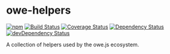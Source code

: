 # owe-helpers

[![npm](https://img.shields.io/npm/v/owe-helpers.svg)](https://www.npmjs.com/package/owe-helpers) [![Build Status](https://travis-ci.org/runnr/owe-helpers.svg)](https://travis-ci.org/runnr/owe-helpers) [![Coverage Status](https://coveralls.io/repos/runnr/owe-helpers/badge.svg?branch=master&service=github)](https://coveralls.io/github/runnr/owe-helpers?branch=master) [![Dependency Status](https://david-dm.org/runnr/owe-helpers.svg)](https://david-dm.org/runnr/owe-helpers) [![devDependency Status](https://david-dm.org/runnr/owe-helpers/dev-status.svg)](https://david-dm.org/runnr/owe-helpers#info=devDependencies)

A collection of helpers used by the owe.js ecosystem.
